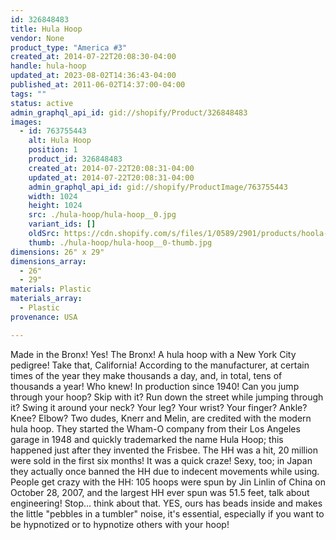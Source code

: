 ```yaml
---
id: 326848483
title: Hula Hoop
vendor: None
product_type: "America #3"
created_at: 2014-07-22T20:08:30-04:00
handle: hula-hoop
updated_at: 2023-08-02T14:36:43-04:00
published_at: 2011-06-02T14:37:00-04:00
tags: ""
status: active
admin_graphql_api_id: gid://shopify/Product/326848483
images:
  - id: 763755443
    alt: Hula Hoop
    position: 1
    product_id: 326848483
    created_at: 2014-07-22T20:08:31-04:00
    updated_at: 2014-07-22T20:08:31-04:00
    admin_graphql_api_id: gid://shopify/ProductImage/763755443
    width: 1024
    height: 1024
    src: ./hula-hoop/hula-hoop__0.jpg
    variant_ids: []
    oldSrc: https://cdn.shopify.com/s/files/1/0589/2901/products/hoola-hoops_1.jpeg?v=1406074111
    thumb: ./hula-hoop/hula-hoop__0-thumb.jpg
dimensions: 26" x 29"
dimensions_array:
  - 26"
  - 29"
materials: Plastic
materials_array:
  - Plastic
provenance: USA

---
```


Made in the Bronx! Yes! The Bronx! A hula hoop with a New York City pedigree! Take that, California! According to the manufacturer, at certain times of the year they make thousands a day, and, in total, tens of thousands a year! Who knew! In production since 1940! Can you jump through your hoop? Skip with it? Run down the street while jumping through it? Swing it around your neck? Your leg? Your wrist? Your finger? Ankle? Knee? Elbow? Two dudes, Knerr and Melin, are credited with the modern hula hoop. They started the Wham-O company from their Los Angeles garage in 1948 and quickly trademarked the name Hula Hoop; this happened just after they invented the Frisbee. The HH was a hit, 20 million were sold in the first six months! It was a quick craze! Sexy, too; in Japan they actually once banned the HH due to indecent movements while using. People get crazy with the HH: 105 hoops were spun by Jin Linlin of China on October 28, 2007, and the largest HH ever spun was 51.5 feet, talk about engineering! Stop... think about that. YES, ours has beads inside and makes the little "pebbles in a tumbler" noise, it's essential, especially if you want to be hypnotized or to hypnotize others with your hoop!
